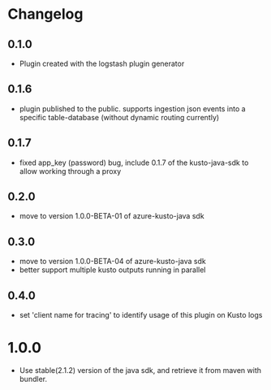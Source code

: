 # Changelog

## 0.1.0

- Plugin created with the logstash plugin generator

## 0.1.6

- plugin published to the public. supports ingestion json events into a specific table-database (without dynamic routing currently)

## 0.1.7

- fixed app_key (password) bug, include 0.1.7 of the kusto-java-sdk to allow working through a proxy

## 0.2.0

- move to version 1.0.0-BETA-01 of azure-kusto-java sdk

## 0.3.0

- move to version 1.0.0-BETA-04 of azure-kusto-java sdk
- better support multiple kusto outputs running in parallel

## 0.4.0

- set 'client name for tracing' to identify usage of this plugin on Kusto logs

# 1.0.0

- Use stable(2.1.2) version of the java sdk, and retrieve it from maven with bundler.